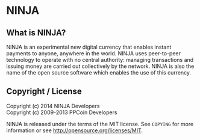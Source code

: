 NINJA
=====

What is NINJA?
--------------

NINJA is an experimental new digital currency that enables instant payments to
anyone, anywhere in the world. NINJA uses peer-to-peer technology to operate
with no central authority: managing transactions and issuing money are carried
out collectively by the network. NINJA is also the name of the open source
software which enables the use of this currency.


Copyright / License
-------------------
Copyright (c) 2014 NINJA Developers<br />
Copyright (c) 2009-2013 PPCoin Developers

NINJA is released under the terms of the MIT license. See `COPYING` for more
information or see http://opensource.org/licenses/MIT.
